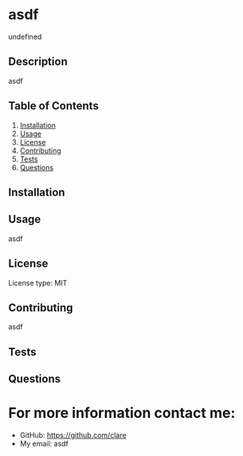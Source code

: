 # asdf
undefined

## Description
asdf

## Table of Contents
1. [Installation](#installation)
2. [Usage](#usage)
3. [License](#license)
4. [Contributing](#contributing)
4. [Tests](#tests)
5. [Questions](#questions)

## Installation

## Usage
asdf

## License
License type: MIT

## Contributing
asdf

## Tests

## Questions
# For more information contact me:
- GitHub: https://github.com/clare  
- My email: asdf